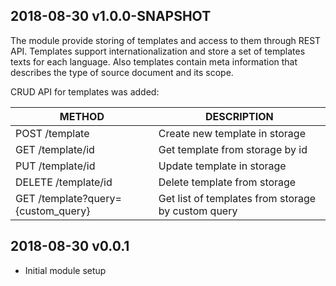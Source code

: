 ## 2018-08-30 v1.0.0-SNAPSHOT
The module provide storing of templates and access to them through REST API. 
Templates support internationalization and store a set of templates texts for each language. 
Also templates contain meta information that describes the type of source document and its scope.

CRUD API for templates was added: 

| METHOD                             | DESCRIPTION                                        |
|------------------------------------|----------------------------------------------------|
| POST /template                     | Create new template in storage                     |
| GET /template/id                   | Get template from storage by id                    |
| PUT /template/id                   | Update template in storage                         |
| DELETE /template/id                | Delete template from storage                       |
| GET /template?query={custom_query} | Get list of templates from storage by custom query |
## 2018-08-30 v0.0.1
 * Initial module setup
